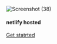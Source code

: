 ![Screenshot (38)](https://user-images.githubusercontent.com/85416370/176472970-f72ea932-0b01-4fc0-844b-5cb8925da759.png)

#### netlify hosted
[Get statrted](https://ahmed-portfolio-projects.netlify.app/)

